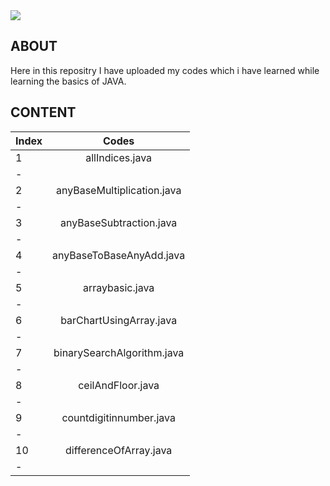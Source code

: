 <img src = "https://i1.wp.com/softwareengineeringdaily.com/wp-content/uploads/2020/01/Java-Debugging-Tips-881x441.jpg?resize=730%2C389&ssl=1">

## ABOUT
Here in this repositry I have uploaded my codes which i have learned while learning the basics of JAVA.

## CONTENT

| Index | Codes |
| :---- | :----: |
| 1 | allIndices.java |
| - |
| 2 | anyBaseMultiplication.java |
| - |
| 3 | anyBaseSubtraction.java |
| - |
| 4 | anyBaseToBaseAnyAdd.java |
| - |
| 5 | arraybasic.java |
| - |
| 6 | barChartUsingArray.java |
| - |
| 7 | binarySearchAlgorithm.java |
| - |
| 8 | ceilAndFloor.java |
| - |
| 9 | countdigitinnumber.java |
| - |
| 10 | differenceOfArray.java |
| - |


